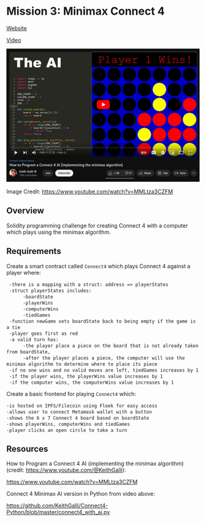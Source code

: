 # Mission 3: Minimax Connect 4 

[Website](https://quiet-bush-2358.on.fleek.co/)

[Video](https://youtu.be/k_UK88111fQ)

<img src="images/connect4.png" alt="connect4"/>

Image Credit: https://www.youtube.com/watch?v=MMLtza3CZFM

## Overview

Solidity programming challenge for creating Connect 4 with a computer which plays using the minimax algorithm.

## Requirements

Create a smart contract called `Connect4` which plays Connect 4 against a player where:

     -there is a mapping with a struct: address => playerStates
     -struct playerStates includes:
          -boardState
          -playerWins
          -computerWins
          -tiedGames
     -function newGame sets boardState back to being empty if the game is a tie
     -player goes first as red
     -a valid turn has:
          -the player place a piece on the board that is not already taken from boardState,
          -after the player places a piece, the computer will use the minimax algorithm to determine where to place its piece
     -if no one wins and no valid moves are left, tiedGames increases by 1
     -if the player wins, the playerWins value increases by 1
     -if the computer wins, the computerWins value increases by 1

Create a basic frontend for playing `Connect4` which:

    -is hosted on IPFS/Filecoin using Fleek for easy access
    -allows user to connect Metamask wallet with a button
    -shows the 6 x 7 Connect 4 board based on boardState
    -shows playerWins, computerWins and tiedGames
    -player clicks an open circle to take a turn

## Resources

How to Program a Connect 4 AI (implementing the minimax algorithm) (credit: https://www.youtube.com/@KeithGalli):

https://www.youtube.com/watch?v=MMLtza3CZFM

Connect 4 Minimax AI version in Python from video above:

https://github.com/KeithGalli/Connect4-Python/blob/master/connect4_with_ai.py